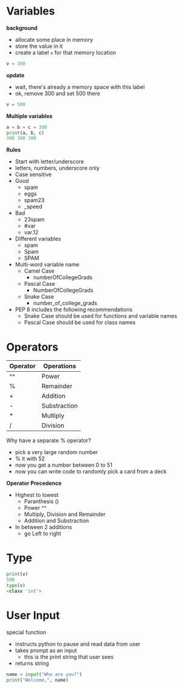 # Variables
**background**
- allocate some place in memory
- store the value in it
- create a label `v` for that memory location

```python
v = 300
```

**update**
- wait, there's already a memory space with this label
- ok, remove 300 and set 500 there
```python
v = 500
```

**Multiple variables**
```python
a = b = c = 300
print(a, b, c)
300 300 300
```

**Rules**
- Start with letter/underscore
- letters, numbers, underscore only
- Case sensitive
- Good
    - spam
    - eggs
    - spam23
    - _speed
- Bad
    - 23spam
    - #var
    - var.12
- Different variables
    - spam
    - Spam
    - SPAM
- Multi-word variable name
    - Camel Case
        - numberOfCollegeGrads
    - Pascal Case
        - NumberOfCollegeGrads
    - Snake Case
        - number_of_college_grads
- PEP 8 includes the following recommendations
    - Snake Case should be used for functions and variable names
    - Pascal Case should be used for class names




# Operators

| Operator | Operations   |
|----------|--------------|
| ^^       | Power        |
| %        | Remainder    |
| +        | Addition     |
| -        | Substraction |
| *        | Multiply     |
| /        | Division     |

Why have a separate % operator?
- pick a very large random number
- % it with 52
- now you get a number between 0 to 51
- now you can write code to randomly pick a card from a deck

**Operator Precedence**
- Highest to lowest
    - Paranthesis ()
    - Power ^^
    - Multiply, Division and Remainder
    - Addition and Substraction
- In between 2 additions
    - go Left to right


# Type

```python
print(v)
500
type(v)
<class 'int'>
```


# User Input
special function
- instructs python to pause and read data from user
- takes prompt as an input
    - this is the print string that user sees
- returns string

```python
name = input("Who are you?")
print("Welcome,", name)
```


